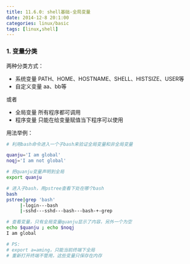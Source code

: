 ```yaml
---
title: 11.6.0: shell基础-全局变量
date: 2014-12-8 20:1:00
categories: linux/basic
tags: [linux,shell]
---
```


### 1. 变量分类

两种分类方式：
- 系统变量 PATH、HOME、HOSTNAME、SHELL、HISTSIZE、USER等
- 自定义变量 aa、bb等

或者
- 全局变量 所有程序都可调用
- 程序变量 只能在给变量赋值当下程序可以使用

用法举例：
``` bash
# 利用bash命令进入一个子bash来验证全局变量和非全局变量

quanju='I am global'
noqj='I am not global'

# 把quanju变量声明到全局
export quanju

# 进入子bash，用pstree查看下处在哪个bash
bash
pstree|grep 'bash'
     |-login---bash
     |-sshd---sshd---bash---bash-+-grep

# 查看变量，只有全局变量quanju显示了内容，另外一个为空
echo $quanju ; echo $noqj
I am global

# PS:
# export a=aming，只能当前终端下全局  
# 重新打开终端不管用，这些变量只保存在内存  
```

